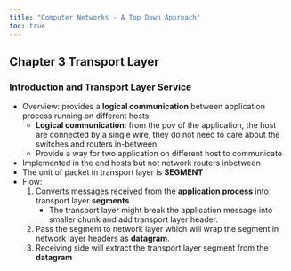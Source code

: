 ```yaml
---
title: "Computer Networks - A Top Down Approach"
toc: true
---
```


## Chapter 3 Transport Layer

### Introduction and Transport Layer Service

* Overview: provides a **logical communication** between application process running on different hosts
    * **Logical communication**: from the pov of the application, the host are connected by a single wire,
    they do not need to care about the switches and routers in-between
    * Provide a way for two application on different host to communicate
* Implemented in the end hosts but not network routers inbetween
* The unit of packet in transport layer is **SEGMENT**
* Flow:
    1. Converts messages received from the **application process** into transport layer **segments**
        * The transport layer might break the application message into smaller chunk and add transport layer header.
    2. Pass the segment to network layer which will wrap the segment in network layer headers as **datagram**.
    3. Receiving side will extract the transport layer segment from the **datagram**
